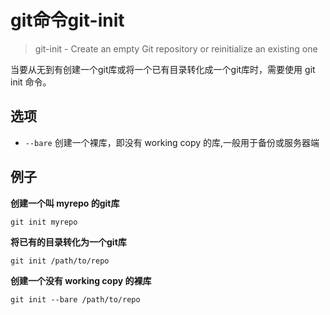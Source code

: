 # git命令git-init

> git-init - Create an empty Git repository or reinitialize an existing one

当要从无到有创建一个git库或将一个已有目录转化成一个git库时，需要使用 git init 命令。

## 选项

* `--bare` 创建一个裸库，即没有 working copy 的库,一般用于备份或服务器端

## 例子

**创建一个叫 myrepo 的git库**

```shell
git init myrepo
```

**将已有的目录转化为一个git库**

```shell
git init /path/to/repo
```

**创建一个没有 working copy 的裸库**

```shell
git init --bare /path/to/repo
```
